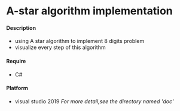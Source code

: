 # A-star algorithm implementation

#### Description

+ using A star algorithm to implement 8 digits problem
+ visualize every step of this algorithm

#### Require

+ C#

#### Platform

+ visual studio 2019
*For more detail,see the directory named \'doc\'*

